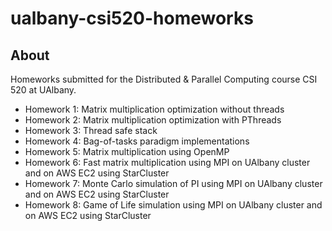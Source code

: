 # ualbany-csi520-homeworks

## About
Homeworks submitted for the Distributed & Parallel Computing course CSI 520 at UAlbany.

 - Homework 1: Matrix multiplication optimization without threads
 - Homework 2: Matrix multiplication optimization with PThreads
 - Homework 3: Thread safe stack
 - Homework 4: Bag-of-tasks paradigm implementations
 - Homework 5: Matrix multiplication using OpenMP
 - Homework 6: Fast matrix multiplication using MPI on UAlbany cluster and on AWS EC2 using StarCluster
 - Homework 7: Monte Carlo simulation of PI using MPI on UAlbany cluster and on AWS EC2 using StarCluster
 - Homework 8: Game of Life simulation using MPI on UAlbany cluster and on AWS EC2 using StarCluster
